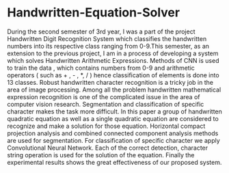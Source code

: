 # Handwritten-Equation-Solver

During the second semester of 3rd year, I was a part of the project Handwritten Digit Recognition System which classifies the handwritten numbers into its respective class ranging from 0-9.This semester, as an extension to the previous project, I am in a process of developing a system which solves Handwritten Arithmetic Expressions. 
Methods of CNN is used to train the data , which contains numbers from 0-9 and arithmetic operators ( such as + , - , *, / ) hence classification of elements is done into 13 classes. 
Robust handwritten character recognition is a tricky job in the area of image processing. Among all the problem handwritten mathematical expression recognition is one of the complicated issue in the area of computer vision research. 
Segmentation and classification of specific character makes the task more difficult. In this paper a group of handwritten quadratic equation as well as a single quadratic equation are considered to recognize and make a solution for those equation. 
Horizontal compact projection analysis and combined connected component analysis methods are used for segmentation. For classification of specific character we apply Convolutional Neural Network. Each of the correct detection, character string operation is used for the solution of the equation. 
Finally the experimental results shows the great effectiveness of our proposed system.
